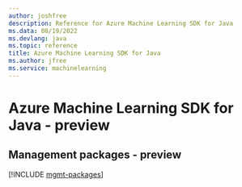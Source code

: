 ```yaml
---
author: joshfree
description: Reference for Azure Machine Learning SDK for Java
ms.data: 08/19/2022
ms.devlang: java
ms.topic: reference
title: Azure Machine Learning SDK for Java
ms.author: jfree
ms.service: machinelearning
---
```

# Azure Machine Learning SDK for Java - preview

## Management packages - preview
[!INCLUDE [mgmt-packages](machine-learning-mgmt-index.md)]